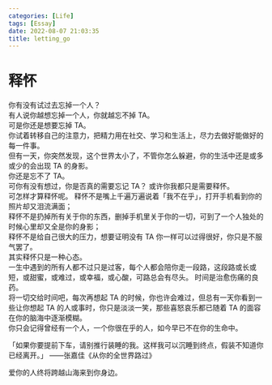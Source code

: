 ```yaml
---
categories: [Life]
tags: [Essay]
date: 2022-08-07 21:03:35
title: letting_go
---
```


# 释怀

你有没有试过去忘掉一个人？   
有人说你越想忘掉一个人，你就越忘不掉 TA。   
可是你还是想要忘掉 TA。   
你试着转移自己的注意力，把精力用在社交、学习和生活上，尽力去做好能做好的每一件事。   
但有一天，你突然发现，这个世界太小了，不管你怎么躲避，你的生活中还是或多或少的会出现 TA 的身影。   
你还是忘不了 TA。   
可你有没有想过，你是否真的需要忘记 TA？
或许你我都只是需要释怀。   
可怎样才算释怀呢。
释怀不是嘴上千遍万遍说着「我不在乎」，打开手机看到你的照片却又泪流满面；   
释怀不是扔掉所有关于你的东西，删掉手机里关于你的一切，可到了一个人独处的时候心里却又全是你的身影；   
释怀不是给自己很大的压力，想要证明没有 TA 你一样可以过得很好，你只是不服气罢了。   
其实释怀只是一种心态。   
一生中遇到的所有人都不过只是过客，每个人都会陪你走一段路，这段路或长或短，或甜蜜，或难过，或幸福，或心酸，可路总会有尽头。
时间是治愈伤痛的良药。   
将一切交给时间吧，每次再想起 TA 的时候，你也许会难过，但总有一天你看到一些让你想起 TA 的人或事时，你只是淡淡一笑，那些喜怒哀乐都已随着 TA 的面容在你的脑海中逐渐模糊。   
你只会记得曾经有一个人，一个你很在乎的人，如今早已不在你的生命中。   

「如果你要提前下车，请别推行装睡的我。这样我可以沉睡到终点，假装不知道你已经离开。」  ——张嘉佳《从你的全世界路过》   

爱你的人终将跨越山海来到你身边。
